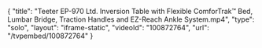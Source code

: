 {
    "title": "Teeter EP-970 Ltd. Inversion Table with Flexible ComforTrak&trade; Bed, Lumbar Bridge, Traction Handles and EZ-Reach Ankle System.mp4",
    "type": "solo",
    "layout": "iframe-static",
    "videoId": "100872764",
    "url": "\/tvpembed\/100872764"
}